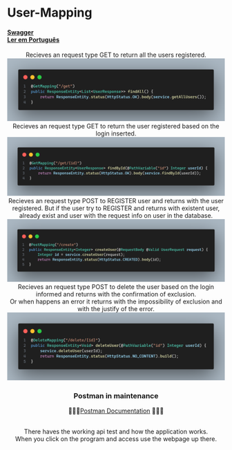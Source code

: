 # User-Mapping
#### [Swagger](http://localhost:8080/swagger-ui/index.html) <br> [Ler em Português](./images/portuguese.md)

<div align="center">
Recieves an request type GET to return all the users registered.
<img src="images/findAll.png">

<br>
Recieves an request type GET to return the user registered based on the login inserted.
<img src="images/findById.png">

<br>
Recieves an request type POST to REGISTER user and returns with the user registered.
But if the user try to REGISTER and returns with existent user, already exist and user with
the request info on user in the database.
<img src="images/createUser.png">

<br>
Recieves an request type POST to delete the user based on the login informed and returns with the confirmation of exclusion.
<br>
Or when happens an error it returns with the impossibility of exclusion and with the justify of the error.  
<img src="images/deleteUser.png">

</div>

### <div align="center"> Postman in maintenance </div>

<div align="center">

👨🏾‍🔧[Postman Documentation](https://documenter.getpostman.com/view/38340143/2sAY4vi3vF) 👨🏾‍🔧 

<br>
There haves the working api test and how the application works.
<br>
When you click on the program and access use the webpage up there.
</div>
